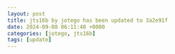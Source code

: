 ```yaml
---
layout: post
title: jts16b by jotego has been updated to 3a2e91f
date: 2024-09-08 06:11:48 +0000
categories: [jotego, jts16b]
tags: [update]
---
```


